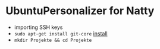 UbuntuPersonalizer for Natty
============================

* importing SSH keys
* `sudo apt-get install git-core` [install](apt:git-core)
* `mkdir Projekte && cd Projekte`

